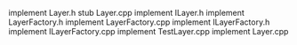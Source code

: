 implement Layer.h
stub Layer.cpp
implement ILayer.h
implement LayerFactory.h
implement LayerFactory.cpp
implement ILayerFactory.h
implement ILayerFactory.cpp
implement TestLayer.cpp
implement Layer.cpp
